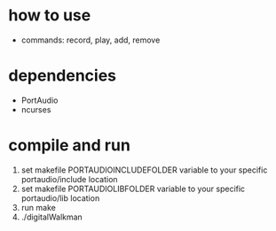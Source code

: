 # how to use
- commands: record, play, add, remove

# dependencies
- PortAudio
- ncurses

# compile and run
1. set makefile PORTAUDIOINCLUDEFOLDER variable to your specific portaudio/include location
2. set makefile PORTAUDIOLIBFOLDER variable to your specific portaudio/lib location
3. run make
4. ./digitalWalkman